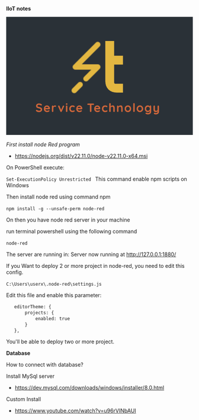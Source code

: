 **IIoT notes**

![alt text](<Screenshot%202024-11-10%20164531.png>)

*First install node Red program* 

- https://nodejs.org/dist/v22.11.0/node-v22.11.0-x64.msi

On PowerShell execute: 

`Set-ExecutionPolicy Unrestricted `
This command enable npm scripts on Windows

Then install node red using command npm 
 
 ` npm install -g --unsafe-perm node-red `

On then you have node red server in your machine

run terminal powershell using the following command

`node-red`

The server are running in:  Server now running at http://127.0.0.1:1880/

If you Want to deploy 2 or more project in node-red, you need to edit this config.

`C:\Users\userx\.node-red\settings.js`

Edit this file and enable this parameter: 

```
   editorTheme: {
       projects: {
           enabled: true
       }
   },

```
You'll be able to deploy two or more project.


**Database**

How to connect with database?

Install MySql server
- https://dev.mysql.com/downloads/windows/installer/8.0.html

Custom Install 
- https://www.youtube.com/watch?v=u96rVINbAUI





